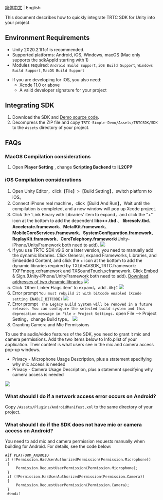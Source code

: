 [简体中文](./README-zh_CN.md) | English

This document describes how to quickly integrate TRTC SDK for Unity into your project.

## Environment Requirements

- Unity 2020.2.1f1c1 is recommended.
- Supported platforms: Android, iOS, Windows, macOS (Mac only supports the sdkAppId starting with 1)
- Modules required: `Android Build Support`, `iOS Build Support`, `Windows Build Support`, `MacOS Build Support`

* If you are developing for iOS, you also need:
  - Xcode 11.0 or above
  - A valid developer signature for your project

## Integrating SDK

1. Download the SDK and [Demo source code](https://github.com/LiteAVSDK/TRTC_Unity).
2. Decompress the ZIP file and copy `TRTC-Simple-Demo/Assets/TRTCSDK/SDK` to the `Assets` directory of your project.

## FAQs

### MacOS Compilation considerations

1. Open **Player Setting** , change **Scripting Backend** to **IL2CPP**

### iOS Compilation considerations

1. Open Unity Editor，click【File】>【Build Setting】，switch platform to iOS。
2. Connect iPhone real machine，click【Build And Run】，Wait until the compilation is completed, and a new window will pop up Xcode project.
3. Click the 'Link Binary with Libraries' item to expand，and click the "+" icon at the bottom to add the dependent **libc++.tbd** 、 **libresolv.tbd**、**Accelerate.framework**、**MetalKit.framework**、**MobileCoreServices.framework**、**SystemConfiguration.framework**、**ReplayKit.framework**、**CoreTelephony.framework**(Unity-iPhone/UnityFramework both need to add).
   ![](https://imgcache.qq.com/operation/dianshi/other/link.743c57b230fa1be24a2226b6cd1c99378eca81ca.png)
4. If you use TRTC SDK v9.6 or a later version, you need to manually add the dynamic libraries.
   Click General, expand Frameworks, Libraries, and Embedded Content, and click the + icon at the bottom to add the dynamic libraries required by TXLiteAVSDK_TRTC.framework: TXFFmpeg.xcframework and TXSoundTouch.xcframework. Click Embed & Sign.(Unity-iPhone/UnityFramework both need to add). [Download addresses of two dynamic libraries](https://liteav.sdk.qcloud.com/download/latest/TXLiteAVSDK_TRTC_iOS_latest.zip)
   ![](https://imgcache.qq.com/operation/dianshi/other/unity.ca7b6e717bf7b34e4f08a7e688ff59bf49d92217.png)
5. Click 'Other Linker Flags item' to expand，add `-ObjC`
   ![](https://imgcache.qq.com/operation/dianshi/other/8.6-objc.e0df060a638c1056fc07d1cb51c303a9de5b542f.png)
6. Error prompt `You must rebuild it with bitcode enabled (Xcode setting ENABLE_BITCODE)`
   ![](https://imgcache.qq.com/operation/dianshi/other/enable.d0cd40914b1d60e74bcc32b0c14ad5afbca4d1ee.png)
7. Error prompt ` The Legacy Build System will be removed in a future release. You can configure the selected build system and this deprecation message in File > Project Settings.`
   open File —> Project Setting，change Build type。
   ![](https://imgcache.qq.com/operation/dianshi/other/newBuild.af51c956404867ac237269e78da8ee8e2c556bd1.png)
8. Granting Camera and Mic Permissions

To use the audio/video features of the SDK, you need to grant it mic and camera permissions. Add the two items below to Info.plist of your application. Their content is what users see in the mic and camera access pop-up windows.

- Privacy - Microphone Usage Description, plus a statement specifying why mic access is needed
- Privacy - Camera Usage Description, plus a statement specifying why camera access is needed

![](https://main.qcloudimg.com/raw/7c483aae65f64cd2bf35b55d9c896a52.png)

### What should I do if a network access error occurs on Android?

Copy `/Assets/Plugins/AndroidManifest.xml` to the same directory of your project.

### What should I do if the SDK does not have mic or camera access on Android?

You need to add mic and camera permission requests manually when building for Android. For details, see the code below:

```
#if PLATFORM_ANDROID
if (!Permission.HasUserAuthorizedPermission(Permission.Microphone))
 {
     Permission.RequestUserPermission(Permission.Microphone);
 }
 if (!Permission.HasUserAuthorizedPermission(Permission.Camera))
 {
     Permission.RequestUserPermission(Permission.Camera);
 }
 #endif
```
